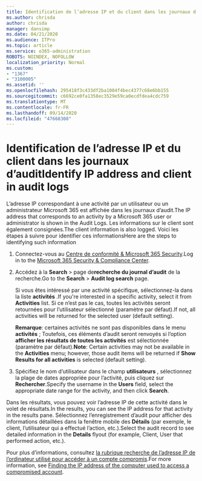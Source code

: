 ```yaml
---
title: Identification de l’adresse IP et du client dans les journaux d’audit
ms.author: chrisda
author: chrisda
manager: dansimp
ms.date: 04/21/2020
ms.audience: ITPro
ms.topic: article
ms.service: o365-administration
ROBOTS: NOINDEX, NOFOLLOW
localization_priority: Normal
ms.custom:
- "1367"
- "3100005"
ms.assetid: ''
ms.openlocfilehash: 295418f3c433df2ba1004f4bec4377c68e6bb155
ms.sourcegitcommit: c6692ce0fa1358ec3529e59ca0ecdfdea4cdc759
ms.translationtype: MT
ms.contentlocale: fr-FR
ms.lasthandoff: 09/14/2020
ms.locfileid: "47668308"
---
```

# <a name="identify-ip-address-and-client-in-audit-logs"></a><span data-ttu-id="f95e5-102">Identification de l’adresse IP et du client dans les journaux d’audit</span><span class="sxs-lookup"><span data-stu-id="f95e5-102">Identify IP address and client in audit logs</span></span>

<span data-ttu-id="f95e5-103">L’adresse IP correspondant à une activité par un utilisateur ou un administrateur Microsoft 365 est affichée dans les journaux d’audit.</span><span class="sxs-lookup"><span data-stu-id="f95e5-103">The IP address that corresponds to an activity by a Microsoft 365 user or administrator is shown in the Audit Logs.</span></span> <span data-ttu-id="f95e5-104">Les informations sur le client sont également consignées.</span><span class="sxs-lookup"><span data-stu-id="f95e5-104">The client information is also logged.</span></span> <span data-ttu-id="f95e5-105">Voici les étapes à suivre pour identifier ces informations</span><span class="sxs-lookup"><span data-stu-id="f95e5-105">Here are the steps to identifying such information</span></span>

1. <span data-ttu-id="f95e5-106">Connectez-vous au [Centre de conformité & Microsoft 365 Security](https://protection.office.com/).</span><span class="sxs-lookup"><span data-stu-id="f95e5-106">Log in to the [Microsoft 365 Security & Compliance Center](https://protection.office.com/).</span></span>

2. <span data-ttu-id="f95e5-107">Accédez à la **Search**  >  page de**recherche du journal d’audit** de la recherche.</span><span class="sxs-lookup"><span data-stu-id="f95e5-107">Go to the **Search** > **Audit log search** page.</span></span>

   <span data-ttu-id="f95e5-108">Si vous êtes intéressé par une activité spécifique, sélectionnez-la dans la liste **activités** .</span><span class="sxs-lookup"><span data-stu-id="f95e5-108">If you're interested in a specific activity, select it from **Activities** list.</span></span> <span data-ttu-id="f95e5-109">Si ce n’est pas le cas, toutes les activités seront retournées pour l’utilisateur sélectionné (paramètre par défaut).</span><span class="sxs-lookup"><span data-stu-id="f95e5-109">If not, all activities will be returned for the selected user (default setting).</span></span>

   <span data-ttu-id="f95e5-110">**Remarque**: certaines activités ne sont pas disponibles dans le menu **activités** ; Toutefois, ces éléments d’audit seront renvoyés si l’option **afficher les résultats de toutes les activités** est sélectionnée (paramètre par défaut).</span><span class="sxs-lookup"><span data-stu-id="f95e5-110">**Note**: Certain activities may not be available in the **Activities** menu; however, those audit items will be returned if **Show Results for all activities** is selected (default setting).</span></span>

3. <span data-ttu-id="f95e5-111">Spécifiez le nom d’utilisateur dans le champ **utilisateurs** , sélectionnez la plage de dates appropriée pour l’activité, puis cliquez sur **Rechercher**.</span><span class="sxs-lookup"><span data-stu-id="f95e5-111">Specify the username in the **Users** field, select the appropriate date range for the activity, and then click **Search**.</span></span>

<span data-ttu-id="f95e5-112">Dans les résultats, vous pouvez voir l’adresse IP de cette activité dans le volet de résultats.</span><span class="sxs-lookup"><span data-stu-id="f95e5-112">In the results, you can see the IP address for that activity in the results pane.</span></span> <span data-ttu-id="f95e5-113">Sélectionnez l’enregistrement d’audit pour afficher des informations détaillées dans la fenêtre mobile des **Détails** (par exemple, le client, l’utilisateur qui a effectué l’action, etc.).</span><span class="sxs-lookup"><span data-stu-id="f95e5-113">Select the audit record to see detailed information in the **Details** flyout (for example, Client, User that performed action, etc.).</span></span>

<span data-ttu-id="f95e5-114">Pour plus d’informations, consultez [la rubrique recherche de l’adresse IP de l’ordinateur utilisé pour accéder à un compte compromis](https://docs.microsoft.com/microsoft-365/compliance/auditing-troubleshooting-scenarios#find-the-ip-address-of-the-computer-used-to-access-a-compromised-account).</span><span class="sxs-lookup"><span data-stu-id="f95e5-114">For more information, see [Finding the IP address of the computer used to access a compromised account](https://docs.microsoft.com/microsoft-365/compliance/auditing-troubleshooting-scenarios#find-the-ip-address-of-the-computer-used-to-access-a-compromised-account).</span></span>
